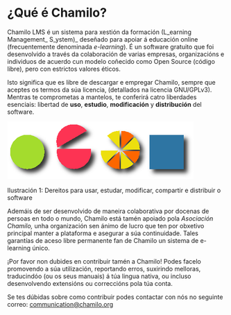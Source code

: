 # ¿Qué é Chamilo?

Chamilo LMS é un sistema para xestión da formación \(L_earning Management_ S_ystem\)_ deseñado para apoiar á educación online \(frecuentemente denominada _e-learning_\). É un software gratuito que foi desenvolvido a través da colaboración de varias empresas, organizacións e individuos de acuerdo cun modelo coñecido como Open Source \(código libre\), pero con estrictos valores éticos.

Isto significa que es libre de descargar e empregar Chamilo, sempre que aceptes os termos da súa licencia, \(detallados na licencia GNU/GPLv3\). Mentras te comprometas a mantelos, te conferirá catro liberdades esenciais: libertad de **uso**, **estudio**, **modificación** y **distribución** del software.

![](../../.gitbook/assets/images268%20%289%29.png)

Ilustración 1: Dereitos para usar, estudar, modificar, compartir e distribuir o software

Ademáis de ser desenvolvido de maneira colaborativa por docenas de persoas en todo o mundo, Chamilo está tamén apoiado pola _Asociación Chamilo,_ unha organización sen ánimo de lucro que ten por obxetivo principal manter a plataforma e asegurar a súa continuidade. Tales garantías de aceso libre permanente fan de Chamilo un sistema de e-learning único.

¡Por favor non dubides en contribuir tamén a Chamilo! Podes facelo promovendo a súa utilización, reportando erros, suxirindo melloras, traducindóo \(ou os seus manuais\) á túa lingua nativa, ou incluso desenvolvendo extensións ou correccións pola túa conta.

Se tes dúbidas sobre como contribuir podes contactar con nós no seguinte correo: communication@chamilo.org

